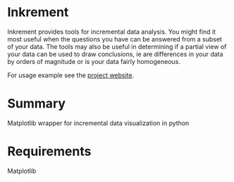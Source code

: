 Inkrement
=========

Inkrement provides tools for incremental data analysis. You might find it most useful when the questions you have can be answered from a subset of your data. The tools may also be useful in determining if a partial view of your data can be used to draw conclusions, ie are differences in your data by orders of magnitude or is your data fairly homogeneous.  

For usage example see the [project website](https://ecboxer.github.io/eda/inkrement/).

Summary
=======

Matplotlib wrapper for incremental data visualization in python

Requirements
============

Matplotlib

